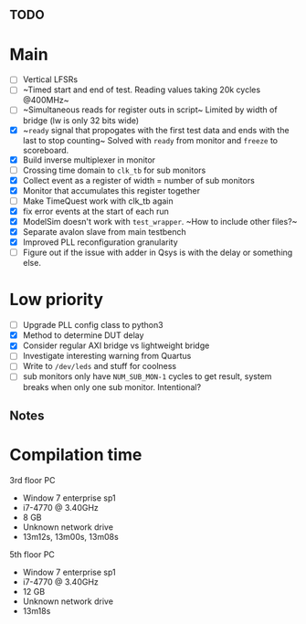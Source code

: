 ## TODO
# Main
- [ ] Vertical LFSRs
- [ ] ~Timed start and end of test. Reading values taking 20k cycles @400MHz~
- [ ] ~Simultaneous reads for register outs in script~ Limited by width of bridge (lw is only 32 bits wide)
- [x] ~`ready` signal that propogates with the first test data and ends with the last to stop counting~ Solved with `ready` from monitor and `freeze` to scoreboard.
- [x] Build inverse multiplexer in monitor
- [ ] Crossing time domain to `clk_tb` for sub monitors
- [x] Collect event as a register of width = number of sub monitors
- [x] Monitor that accumulates this register together
- [ ] Make TimeQuest work with clk_tb again
- [x] fix error events at the start of each run
- [x] ModelSim doesn't work with `test_wrapper`. ~How to include other files?~
- [x] Separate avalon slave from main testbench
- [x] Improved PLL reconfiguration granularity
- [ ] Figure out if the issue with adder in Qsys is with the delay or something else.

# Low priority
- [ ] Upgrade PLL config class to python3
- [x] Method to determine DUT delay
- [x] Consider regular AXI bridge vs lightweight bridge
- [ ] Investigate interesting warning from Quartus
- [ ] Write to `/dev/leds` and stuff for coolness
- [ ] sub monitors only have `NUM_SUB_MON-1` cycles to get result, system breaks when only one sub monitor. Intentional?

## Notes
# Compilation time

3rd floor PC
* Window 7 enterprise sp1
* i7-4770 @ 3.40GHz
* 8 GB
* Unknown network drive
* 13m12s, 13m00s, 13m08s

5th floor PC
* Window 7 enterprise sp1
* i7-4770 @ 3.40GHz
* 12 GB
* Unknown network drive
* 13m18s
